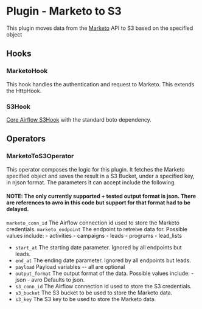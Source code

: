 # Plugin - Marketo to S3

This plugin moves data from the [Marketo](http://developers.marketo.com/rest-api/) API to S3 based on the specified object

## Hooks
### MarketoHook
This hook handles the authentication and request to Marketo. This extends the HttpHook.

### S3Hook
[Core Airflow S3Hook](https://pythonhosted.org/airflow/_modules/S3_hook.html) with the standard boto dependency.

## Operators
### MarketoToS3Operator
This operator composes the logic for this plugin. It fetches the Marketo specified object and saves the result in a S3 Bucket, under a specified key, in
njson format. The parameters it can accept include the following.

#### NOTE: The only currently supported + tested output format is json. There are references to avro in this code but support for that format had to be delayed.

`marketo_conn_id`         The Airflow connection id used to store the Marketo credentials.
`marketo_endpoint`        The endpoint to retreive data for. Possible values include:
                            - activities
                            - campaigns
                            - leads
                            - programs
                            - lead_lists
- `start_at`              The starting date parameter. Ignored by all endpoints but leads.
- `end_at`                The ending date parameter. Ignored by all endpoints but leads.
- `payload`               Payload variables -- all are optional
- `output_format`         The output format of the data. Possible values include:
                              - json
                              - avro
                              Defaults to json.
- `s3_conn_id`            The Airflow connection id used to store the S3 credentials.
- `s3_bucket`             The S3 bucket to be used to store the Marketo data.
- `s3_key`                The S3 key to be used to store the Marketo data.
